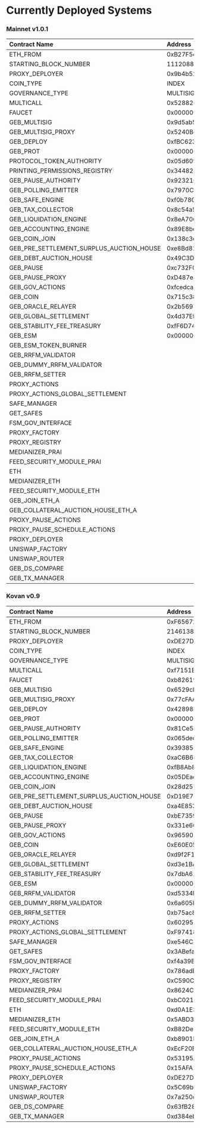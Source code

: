 # Currently Deployed Systems

### Mainnet v1.0.1

| Contract Name | Address |
| :--- | :--- |
| ETH\_FROM | 0xB27F5cb35F436c09cA4310BA2711d7a18c96be21 |
| STARTING\_BLOCK\_NUMBER | 11120888 |
| PROXY\_DEPLOYER | 0x9b4b52c0FFAD701B5dcb071c5A2f521033898a40 |
| COIN\_TYPE | INDEX |
| GOVERNANCE\_TYPE | MULTISIG-SAFE |
| MULTICALL | 0x528820aB41ee432Fa17bDB19ADD94a0247AE7acc |
| FAUCET | 0x0000000000000000000000000000000000000000 |
| GEB\_MULTISIG | 0x9d5ab5758ac8b14BEe81bBd4f019a1a048Cf2246 |
| GEB\_MULTISIG\_PROXY | 0x5240Bde6CdaE800Cc100A140B05866fB6D0B6E38 |
| GEB\_DEPLOY | 0xfBC623Df947AA7F9B2E87ac051c962939de9A325 |
| GEB\_PROT | 0x0000000000000000000000000000000000000000 |
| PROTOCOL\_TOKEN\_AUTHORITY | 0x05d60fEE5E7169b64A66487aB76123C31371d38c |
| PRINTING\_PERMISSIONS\_REGISTRY | 0x34482E810caB4760f1e22ccBA2b95bc221412851 |
| GEB\_PAUSE\_AUTHORITY | 0x92321Cf8530fE33e9b36750154922A55306d5143 |
| GEB\_POLLING\_EMITTER | 0x7970C853B0778667882E35716f22cC8900533af3 |
| GEB\_SAFE\_ENGINE | 0xf0b7808b940b78bE81ad6F9E075Ce8be4A837E2c |
| GEB\_TAX\_COLLECTOR | 0x8c54a5E6e39b12906A0e53455B7f5Fff379E324e |
| GEB\_LIQUIDATION\_ENGINE | 0x8eA70611850d13856877d9ED8035D07E80Eb0B73 |
| GEB\_ACCOUNTING\_ENGINE | 0x89E8bd799ab06Dd7EE2Be1325FAfEF1Ab48676bc |
| GEB\_COIN\_JOIN | 0x138c3d13b633b5a5cb5db5faf27429eeed78b338 |
| GEB\_PRE\_SETTLEMENT\_SURPLUS\_AUCTION\_HOUSE | 0xe8Bd8179Da781d17383708d0831B1Da1Efa85A57 |
| GEB\_DEBT\_AUCTION\_HOUSE | 0x49C3Dd1d66D2919611dbde40dE088e85B9f96851 |
| GEB\_PAUSE | 0xc732F0579807E2776d1cf877Ce6EBF297Eb49Dde |
| GEB\_PAUSE\_PROXY | 0xD487eab6902295B650c8940277Bd07f684CE91aD |
| GEB\_GOV\_ACTIONS | 0xfcedcaaa80b497ac0171e9c09c10448a05b00314 |
| GEB\_COIN | 0x715c3830fb0c4bab9a8e31c922626e1757716f3a |
| GEB\_ORACLE\_RELAYER | 0x2b56976b6E95304F9B3d9736aaa610e963422ccD |
| GEB\_GLOBAL\_SETTLEMENT | 0x4d37Ef04724fec8b80AAB3F6B7e7F4ef4181D9a9 |
| GEB\_STABILITY\_FEE\_TREASURY | 0xfF6D7479C0882dAa3212785adAF7786d1Df09cB8 |
| GEB\_ESM | 0x0000000000000000000000000000000000000000 |
| GEB\_ESM\_TOKEN\_BURNER |  |
| GEB\_RRFM\_VALIDATOR |  |
| GEB\_DUMMY\_RRFM\_VALIDATOR |  |
| GEB\_RRFM\_SETTER |  |
| PROXY\_ACTIONS |  |
| PROXY\_ACTIONS\_GLOBAL\_SETTLEMENT |  |
| SAFE\_MANAGER |  |
| GET\_SAFES |  |
| FSM\_GOV\_INTERFACE |  |
| PROXY\_FACTORY |  |
| PROXY\_REGISTRY |  |
| MEDIANIZER\_PRAI |  |
| FEED\_SECURITY\_MODULE\_PRAI |  |
| ETH |  |
| MEDIANIZER\_ETH |  |
| FEED\_SECURITY\_MODULE\_ETH |  |
| GEB\_JOIN\_ETH\_A |  |
| GEB\_COLLATERAL\_AUCTION\_HOUSE\_ETH\_A |  |
| PROXY\_PAUSE\_ACTIONS |  |
| PROXY\_PAUSE\_SCHEDULE\_ACTIONS |  |
| PROXY\_DEPLOYER |  |
| UNISWAP\_FACTORY |  |
| UNISWAP\_ROUTER |  |
| GEB\_DS\_COMPARE |  |
| GEB\_TX\_MANAGER |  |

### Kovan v0.9

| Contract Name | Address |
| :--- | :--- |
| ETH\_FROM | 0xF6567201430b8823bF0ED3B7A2953D557270db7e |
| STARTING\_BLOCK\_NUMBER | 21461380 |
| PROXY\_DEPLOYER | 0xDE27D6E7669fDF68a0E2Ee8fda8312Bb6ACc1Bdc |
| COIN\_TYPE | INDEX |
| GOVERNANCE\_TYPE | MULTISIG-SAFE |
| MULTICALL | 0xf7151E407623fcEC2DA166cDfDE2A48dE692A4ea |
| FAUCET | 0xb82619030ee6fBF010b02cce544FbD6758574090 |
| GEB\_MULTISIG | 0x6529cE1070Bf93E78584285Ca6bb269Ea34650a3 |
| GEB\_MULTISIG\_PROXY | 0x77cFAAda83F19ec5b13De85fc21a9609CdF228B8 |
| GEB\_DEPLOY | 0x42898bc81f6500BAEd9Ae269ea02b9589Ac3530b |
| GEB\_PROT | 0x0000000000000000000000000000000000000000 |
| GEB\_PAUSE\_AUTHORITY | 0x81Ce5dd26ad275ee6fA95f174c5F87185A340e7f |
| GEB\_POLLING\_EMITTER | 0x065decdC7cb340Bb128809ac252f8CE9C827347A |
| GEB\_SAFE\_ENGINE | 0x393859553460eefDCf3Ec352d43AF5eF67354792 |
| GEB\_TAX\_COLLECTOR | 0xaC6B68968D7b74e679d73cf86De081E4c54a55B5 |
| GEB\_LIQUIDATION\_ENGINE | 0xfB8Ab80e5318F2eD0Ef14d5B91609c48B8EcA54b |
| GEB\_ACCOUNTING\_ENGINE | 0x05DEac0A37349975b895c1bc05786D098906844C |
| GEB\_COIN\_JOIN | 0x28d25789106B468D1767F19496844d6386e8A9E3 |
| GEB\_PRE\_SETTLEMENT\_SURPLUS\_AUCTION\_HOUSE | 0xD19E74Dda947d031120B3231C75fa04a4628C348 |
| GEB\_DEBT\_AUCTION\_HOUSE | 0xa4E85316d898FEc71ee2cb8189bF389bE25CBEc7 |
| GEB\_PAUSE | 0xbE73590607b620D5dAcBB8CCA96dAE7a2748e53a |
| GEB\_PAUSE\_PROXY | 0x331e6693496418CDf9658Fe29ce65c9cFECb9978 |
| GEB\_GOV\_ACTIONS | 0x9659074fac65bA25656950Af1a505F0ef5aDC0d7 |
| GEB\_COIN | 0xE60E0518e7f8dfB2Ab5C58dad2fE95b782193EF4 |
| GEB\_ORACLE\_RELAYER | 0xd9f2F171E74E75b7E04a53F13453f8520556677C |
| GEB\_GLOBAL\_SETTLEMENT | 0xd3e1BA40C8eca2C8BEbd1Ab8CfBC5148B0E2D933 |
| GEB\_STABILITY\_FEE\_TREASURY | 0x7dbA61C2CF3715783955657ECf3679350485D311 |
| GEB\_ESM | 0x0000000000000000000000000000000000000000 |
| GEB\_RRFM\_VALIDATOR | 0xd5334b647945cA60C90D61AD48A93261C8336d7B |
| GEB\_DUMMY\_RRFM\_VALIDATOR | 0x6a605E13Ca7e288F2F92DBfF92bEd5d960f573f5 |
| GEB\_RRFM\_SETTER | 0xb75ac80f397cDD24cd357ea93c22Dc2B87265011 |
| PROXY\_ACTIONS | 0x6029515e32026b3B9F6D2Eda1b5546d68e6d2EBb |
| PROXY\_ACTIONS\_GLOBAL\_SETTLEMENT | 0xF974189bFCE3F16DECD66578E924413b2262A680 |
| SAFE\_MANAGER | 0xe546C41e7a0eB13cAB5E76896495c41BF8efC797 |
| GET\_SAFES | 0x3ABefaCDE2631A862892870a7A9cc202EA136c70 |
| FSM\_GOV\_INTERFACE | 0xf4a39B791BBcf234054232C779C08A356E2aF23e |
| PROXY\_FACTORY | 0x786adB6413619D3b4703da596C6cC747cCA105c5 |
| PROXY\_REGISTRY | 0xC590Cb5F4b5c8eC922f3A8Aa9aD51E31E26737c9 |
| MEDIANIZER\_PRAI | 0x8624C75F33a346A2Fdc437673Abc865452003d29 |
| FEED\_SECURITY\_MODULE\_PRAI | 0xbC02173be0A388e79787F100d9D3E2Eb8CE38D49 |
| ETH | 0xd0A1E359811322d97991E03f863a0C30C2cF029C |
| MEDIANIZER\_ETH | 0x5ABD32CB12908e33323d696A3faB4d54c86cD630 |
| FEED\_SECURITY\_MODULE\_ETH | 0xB82De236bf827eeA99938d4e92a341686AB25912 |
| GEB\_JOIN\_ETH\_A | 0xb8901BCa53aD15D1D5337340354C1A7281630256 |
| GEB\_COLLATERAL\_AUCTION\_HOUSE\_ETH\_A | 0xEcF20EC2dDc831e99a54cA23D244ce2BDfed07F1 |
| PROXY\_PAUSE\_ACTIONS | 0x53195AD302665E365464FFd3A70EE2AD4EDF5219 |
| PROXY\_PAUSE\_SCHEDULE\_ACTIONS | 0x15AFA108A12FC90ad9DD1e01E7F8b77B49082102 |
| PROXY\_DEPLOYER | 0xDE27D6E7669fDF68a0E2Ee8fda8312Bb6ACc1Bdc |
| UNISWAP\_FACTORY | 0x5C69bEe701ef814a2B6a3EDD4B1652CB9cc5aA6f |
| UNISWAP\_ROUTER | 0x7a250d5630B4cF539739dF2C5dAcb4c659F2488D |
| GEB\_DS\_COMPARE | 0x63fB288BeB645530cA36c062fA276a5C5C2AB132 |
| GEB\_TX\_MANAGER | 0xd384ebEf7492F485b1464360fc66FC0f5722c6B6 |

